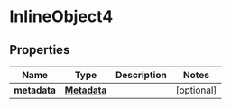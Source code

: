 

# InlineObject4

## Properties

Name | Type | Description | Notes
------------ | ------------- | ------------- | -------------
**metadata** | [**Metadata**](Metadata.md) |  |  [optional]




